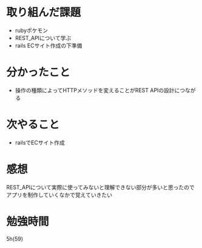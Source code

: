 # 取り組んだ課題
- rubyポケモン
- REST_APIについて学ぶ
- rails ECサイト作成の下準備
# 分かったこと
- 操作の種類によってHTTPメソッドを変えることがREST APIの設計につながる
# 次やること
- railsでECサイト作成
# 感想
REST_APIについて実際に使ってみないと理解できない部分が多いと思ったのでアプリを制作していくなかで覚えていきたい
# 勉強時間
5h(59)